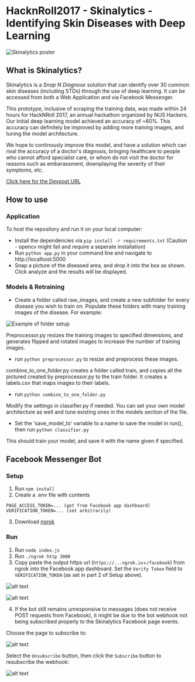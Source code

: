 # HacknRoll2017 - Skinalytics - Identifying Skin Diseases with Deep Learning

![Skinalytics poster](https://challengepost-s3-challengepost.netdna-ssl.com/photos/production/software_photos/000/461/185/datas/gallery.jpg)

## What is Skinalytics?
Skinalytics is a *Snap N Diagnose* solution that can identify over 30 common skin diseases (including STDs) through the use of deep learning. It can be accessed from both a Web Application and via Facebook Messenger.

This prototype, inclusive of scraping the training data, was made within 24 hours for HackNRoll 2017, an annual hackathon organized by NUS Hackers. Our initial deep learning model achieved an accuracy of ~60%. This accuracy can definitely be improved by adding more training images, and tuning the model architecture.

We hope to continously improve this model, and have a solution which can rival the accuracy of a doctor's diagnosis, bringing healthcare to people who cannot afford specialist care, or whom do not visit the doctor for reasons such as embarassment, downplaying the severity of their symptoms, etc.

[Click here for the Devpost URL](https://devpost.com/software/8-skinalytics)
## How to use

### Application
To host the repository and run it on your local computer:
* Install the dependencies via ```pip install -r requirements.txt``` (Caution - opencv might fail and require a seperate installation)
* Run ```python app.py``` in your command line and navigate to http://localhost:5000
* Snap a picture of the diseased area, and drop it into the box as shown. Click analyze and the results will be displayed.

### Models & Retraining
* Create a folder called raw_images, and create a new subfolder for every disease you wish to train on. Populate these folders with many training images of the disease. For example:

![Example of folder setup](http://i.imgur.com/F6QYvHv.png)

Preprocessor.py resizes the training images to specified dimensions, and generates flipped and rotated images to increase the number of training images.

* run ```python preprocessor.py``` to resize and preprocess these images.

combine_to_one_folder.py creates a folder called train, and copies all the pictured created by preprocessor.py to the train folder. It creates a labels.csv that maps images to their labels.

* run ```python combine_to_one_folder.py``` 

Modify the settings in classifier.py if needed. You can set your own model architecture as well and tune existing ones in the models section of the file.
* Set the 'save_model_to' variable to a name to save the model in run(), then run ```python classifier.py```

This should train your model, and save it with the name given if specified.

## Facebook Messenger Bot
### Setup 
1. Run `npm install`
2. Create a .env file with contents
```
PAGE_ACCESS_TOKEN=... (get from Facebook app dashboard)
VERIFICATION_TOKEN=... (set arbitrarily)
```
3. Download [ngrok](https://ngrok.com/download)

### Run
1. Run `node index.js`
2. Run `./ngrok http 3000`
3. Copy paste the output https url (`https://...ngrok.io`+`/facebook`) from ngrok into the Facebook app dashboard. Set the `Verify Token` field to `VERIFICATION_TOKEN` (as set in part 2 of Setup above).

![alt text](https://github.com/Waffleboy/HacknRoll2017/raw/master/instruction-images/webhooks.png "Webhook Page")

![alt text](https://github.com/Waffleboy/HacknRoll2017/raw/master/instruction-images/editSubscription.png "Edit subscription")

4. If the bot still remains unresponsive to messages (does not receive POST requests from Facebook), it might be due to the bot webhook not being subscribed properly to the Skinalytics Facebook page events.

Choose the page to subscribe to:

![alt text](https://github.com/Waffleboy/HacknRoll2017/raw/master/instruction-images/choosePage.png "Choose page")

Select the `Unsubscribe` button, then click the `Subscribe` button to resubscribe the webhook:

![alt text](https://github.com/Waffleboy/HacknRoll2017/raw/master/instruction-images/subscribePage.png "Subscribe page")

